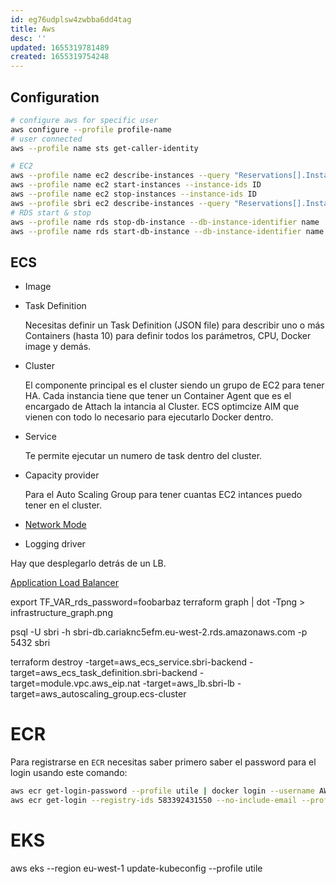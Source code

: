 ```yaml
---
id: eg76udplsw4zwbba6dd4tag
title: Aws
desc: ''
updated: 1655319781489
created: 1655319754248
---
```


## Configuration

```bash
# configure aws for specific user
aws configure --profile profile-name
# user connected
aws --profile name sts get-caller-identity

# EC2 
aws --profile name ec2 describe-instances --query "Reservations[].Instances[].[Tags[?Key=='Name'],InstanceId,State.Name]" --output text
aws --profile name ec2 start-instances --instance-ids ID
aws --profile name ec2 stop-instances --instance-ids ID
aws --profile sbri ec2 describe-instances --query "Reservations[].Instances[].[PublicIpAddress]" --output text
# RDS start & stop
aws --profile name rds stop-db-instance --db-instance-identifier name
aws --profile name rds start-db-instance --db-instance-identifier name
```

## ECS

- Image
- Task Definition
  
  Necesitas definir un Task Definition (JSON file) para describir uno o más Containers (hasta 10) para definir todos los parámetros, CPU, Docker image y demás.

- Cluster
  
  El componente principal es el cluster siendo un grupo de EC2 para tener HA. Cada instancia tiene que tener un Container Agent que es el encargado de Attach la intancia al Cluster. ECS optimcize AIM que vienen con todo lo necesario para ejecutarlo Docker dentro.

- Service
  
  Te permite ejecutar un numero de task dentro del cluster.

- Capacity provider
  
  Para el Auto Scaling Group para tener cuantas EC2 intances puedo tener en el cluster.

- [Network Mode](https://docs.aws.amazon.com/AmazonECS/latest/developerguide/task-networking.html) 
- Logging driver

Hay que desplegarlo detrás de un LB.

[Application Load Balancer](https://docs.aws.amazon.com/elasticloadbalancing/latest/application/introduction.html)


 export TF_VAR_rds_password=foobarbaz
terraform graph | dot -Tpng > infrastructure_graph.png

psql -U sbri -h sbri-db.cariaknc5efm.eu-west-2.rds.amazonaws.com -p 5432 sbri

terraform destroy -target=aws_ecs_service.sbri-backend -target=aws_ecs_task_definition.sbri-backend -target=module.vpc.aws_eip.nat -target=aws_lb.sbri-lb -target=aws_autoscaling_group.ecs-cluster

# ECR

Para registrarse en `ECR` necesitas saber primero saber el password para el login usando este comando:

```bash
aws ecr get-login-password --profile utile | docker login --username AWS --password-stdin 583392431550.dkr.ecr.eu-west-1.amazonaws.com
aws ecr get-login --registry-ids 583392431550 --no-include-email --profile utile
```


# EKS
aws eks --region eu-west-1 update-kubeconfig --profile utile
